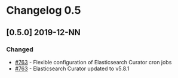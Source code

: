 # Changelog 0.5

## [0.5.0] 2019-12-NN

### Changed

- [#763](https://github.com/epiphany-platform/epiphany/pull/763) - Flexible configuration of Elasticsearch Curator cron jobs
- [#763](https://github.com/epiphany-platform/epiphany/pull/763) - Elasticsearch Curator updated to v5.8.1
